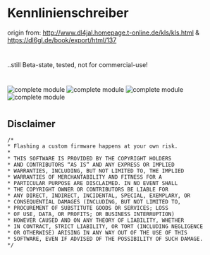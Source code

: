 # Kennlinienschreiber

origin from: 
http://www.dl4jal.homepage.t-online.de/kls/kls.html & https://dl6gl.de/book/export/html/137
#
..still Beta-state, tested, not for commercial-use!
#
![complete module](https://github.com/fmmech24/Kennlinienschreiber/blob/master/pictures/IMG_20200226_152054.jpg)
![complete module](https://github.com/fmmech24/Kennlinienschreiber/blob/master/pictures/IMG_20200226_152130.jpg)
![complete module](https://github.com/fmmech24/Kennlinienschreiber/blob/master/pictures/IMG_20200226_152143.jpg)
![complete module](https://github.com/fmmech24/Kennlinienschreiber/blob/master/pictures/IMG_20200226_152203.jpg)
#
## Disclaimer

```
/*
* Flashing a custom firmware happens at your own risk.
*
* THIS SOFTWARE IS PROVIDED BY THE COPYRIGHT HOLDERS
* AND CONTRIBUTORS “AS IS” AND ANY EXPRESS OR IMPLIED
* WARRANTIES, INCLUDING, BUT NOT LIMITED TO, THE IMPLIED
* WARRANTIES OF MERCHANTABILITY AND FITNESS FOR A
* PARTICULAR PURPOSE ARE DISCLAIMED. IN NO EVENT SHALL
* THE COPYRIGHT OWNER OR CONTRIBUTORS BE LIABLE FOR
* ANY DIRECT, INDIRECT, INCIDENTAL, SPECIAL, EXEMPLARY, OR
* CONSEQUENTIAL DAMAGES (INCLUDING, BUT NOT LIMITED TO,
* PROCUREMENT OF SUBSTITUTE GOODS OR SERVICES; LOSS
* OF USE, DATA, OR PROFITS; OR BUSINESS INTERRUPTION)
* HOWEVER CAUSED AND ON ANY THEORY OF LIABILITY, WHETHER
* IN CONTRACT, STRICT LIABILITY, OR TORT (INCLUDING NEGLIGENCE
* OR OTHERWISE) ARISING IN ANY WAY OUT OF THE USE OF THIS
* SOFTWARE, EVEN IF ADVISED OF THE POSSIBILITY OF SUCH DAMAGE.
*/
```
